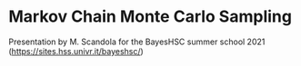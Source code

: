 # Markov Chain Monte Carlo Sampling

Presentation by M. Scandola for the BayesHSC summer school 2021
(https://sites.hss.univr.it/bayeshsc/)
